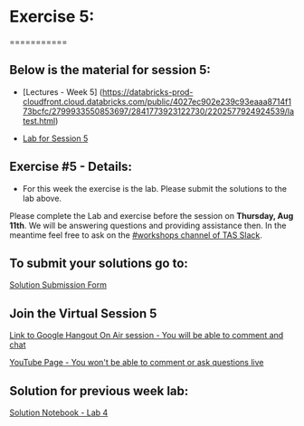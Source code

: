 # Exercise 5:
===========

## Below is the material for session 5:
- [Lectures - Week 5] (https://databricks-prod-cloudfront.cloud.databricks.com/public/4027ec902e239c93eaaa8714f173bcfc/2799933550853697/2841773923122730/2202577924924539/latest.html)

- [Lab for Session 5](https://databricks-prod-cloudfront.cloud.databricks.com/public/4027ec902e239c93eaaa8714f173bcfc/2799933550853697/2841773923122741/2202577924924539/latest.html)

## Exercise #5 - Details:
- For this week the exercise is the lab. Please submit the solutions to the lab above.

Please complete the Lab and exercise before the session on **Thursday, Aug 11th**. 
We will be answering questions and providing assistance then.
In the meantime feel free to ask on the [#workshops channel of TAS Slack](https://torontoapachespark.slack.com/messages/workshops/).

## To submit your solutions go to:
[Solution Submission Form](http://goo.gl/forms/7UIS2jwTD9hcKv7n2)

## Join the Virtual Session 5
[Link to Google Hangout On Air session - You will be able to comment and chat](https://plus.google.com/events/cj80ktp0dnh9119ub3g53jghe9o)

[YouTube Page - You won't be able to comment or ask questions live](http://www.youtube.com/watch?v=Q6xt1AbHl3k)

## Solution for previous week lab:
[Solution Notebook - Lab 4](https://databricks-prod-cloudfront.cloud.databricks.com/public/4027ec902e239c93eaaa8714f173bcfc/2799933550853697/1853118572324048/2202577924924539/latest.html)
